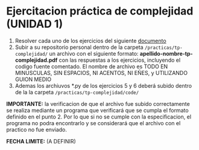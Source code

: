 # Ejercitacion práctica de complejidad (UNIDAD 1)

1. Resolver cada uno de los ejercicios del siguiente [documento](https://docs.google.com/document/d/1Jnl_FLON7ZRK7uhKih8Ke8CxMN5p3952twdBhm13280/edit)
2. Subir a su repositorio personal dentro de la carpeta `/practicas/tp-complejidad/` un archivo con el siguiente formato: **apellido-nombre-tp-complejidad.pdf**  con las respuestas a los ejercicios, incluyendo el codigo fuente comentado. El nombre de archivo es TODO EN MINUSCULAS, SIN ESPACIOS, NI ACENTOS, NI EÑES, y UTILIZANDO GUION MEDIO  
3. Ademas los archiuvos *.py de los ejercicios 5 y 6 deberá subido dentro de la la carpeta `/practicas/tp-complejidad/code/`

**IMPORTANTE:** la verificacion de que el archivo fue subido correctamente  se realiza mediante un programa que verificará que se cumpla el formato definido en el punto 2. Por lo que si no se cumple con la especificacion, el programa no podra encontrarlo y se considerará que el archivo con el practico no fue enviado.



**FECHA LIMITE:** (A DEFINIR)


